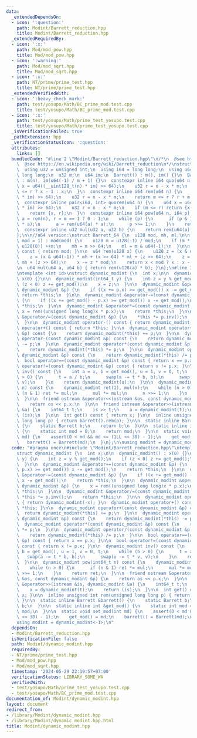 ```yaml
---
data:
  _extendedDependsOn:
  - icon: ':question:'
    path: Modint/Barrett_reduction.hpp
    title: Modint/Barrett_reduction.hpp
  _extendedRequiredBy:
  - icon: ':x:'
    path: Mod/mod_pow.hpp
    title: Mod/mod_pow.hpp
  - icon: ':warning:'
    path: Mod/mod_sqrt.hpp
    title: Mod/mod_sqrt.hpp
  - icon: ':x:'
    path: NT/prime/prime_test.hpp
    title: NT/prime/prime_test.hpp
  _extendedVerifiedWith:
  - icon: ':heavy_check_mark:'
    path: test/yosupo/Math/BC_prime_mod.test.cpp
    title: test/yosupo/Math/BC_prime_mod.test.cpp
  - icon: ':x:'
    path: test/yosupo/Math/prime_test_yosupo.test.cpp
    title: test/yosupo/Math/prime_test_yosupo.test.cpp
  _isVerificationFailed: true
  _pathExtension: hpp
  _verificationStatusIcon: ':question:'
  attributes:
    links: []
  bundledCode: "#line 2 \"Modint/Barrett_reduction.hpp\"\n/*\n  @see https://nyaannyaan.github.io/library/modint/barrett-reduction.hpp\n\
    \  @see https://en.wikipedia.org/wiki/Barrett_reduction\n*/\nstruct Barrett {\n\
    \  using u32 = unsigned int;\n  using i64 = long long;\n  using u64 = unsigned\
    \ long long;\n  u32 m;\n  u64 im;\n  Barrett() : m(), im() {}\n  Barrett(int n)\
    \ : m(n), im(u64(-1) / m + 1) {}\n  constexpr inline i64 quo(u64 n) {\n    u64\
    \ x = u64((__uint128_t(n) * im) >> 64);\n    u32 r = n - x * m;\n    return m\
    \ <= r ? x - 1 : x;\n  }\n  constexpr inline i64 rem(u64 n) {\n    u64 x = u64((__uint128_t(n)\
    \ * im) >> 64);\n    u32 r = n - x * m;\n    return m <= r ? r + m : r;\n  }\n\
    \  constexpr inline pair<i64, int> quorem(u64 n) {\n    u64 x = u64((__uint128_t(n)\
    \ * im) >> 64);\n    u32 r = n - x * m;\n    if (m <= r) return {x - 1, r + m};\n\
    \    return {x, r};\n  }\n  constexpr inline i64 pow(u64 n, i64 p) {\n    u32\
    \ a = rem(n), r = m == 1 ? 0 : 1;\n    while (p) {\n      if (p & 1) r = rem(u64(r)\
    \ * a);\n      a = rem(u64(a) * a);\n      p >>= 1;\n    }\n    return r;\n  }\n\
    \  constexpr inline u32 mul(u32 a, u32 b) {\n    return rem(u64(a) * b);\n  }\n\
    };\n\n//u64 version:\nstruct Barrett_64 {\n  u128 mod, mh, ml;\n\n  explicit Barrett_64(u64\
    \ mod = 1) : mod(mod) {\n    u128 m = u128(-1) / mod;\n    if (m * mod + mod ==\
    \ u128(0)) ++m;\n    mh = m >> 64;\n    ml = m & u64(-1);\n  }\n\n  u64 umod()\
    \ const { return mod; }\n\n  u64 rem(u128 x) {\n    u128 z = (x & u64(-1)) * ml;\n\
    \    z = (x & u64(-1)) * mh + (x >> 64) * ml + (z >> 64);\n    z = (x >> 64) *\
    \ mh + (z >> 64);\n    x -= z * mod;\n    return x < mod ? x : x - mod;\n  }\n\
    \n  u64 mul(u64 a, u64 b) { return rem(u128(a) * b); }\n};\n#line 3 \"Modint/dynamic_modint.hpp\"\
    \ntemplate <int id>\nstruct dynamic_modint {\n  int x;\n\n  dynamic_modint() :\
    \ x(0) {}\n\n  dynamic_modint(int64_t y) {\n    int z = y % get_mod();\n    if\
    \ (z < 0) z += get_mod();\n    x = z;\n  }\n\n  dynamic_modint &operator+=(const\
    \ dynamic_modint &p) {\n    if ((x += p.x) >= get_mod()) x -= get_mod();\n   \
    \ return *this;\n  }\n\n  dynamic_modint &operator-=(const dynamic_modint &p)\
    \ {\n    if ((x += get_mod() - p.x) >= get_mod()) x -= get_mod();\n    return\
    \ *this;\n  }\n\n  dynamic_modint &operator*=(const dynamic_modint &p) {\n   \
    \ x = rem((unsigned long long)x * p.x);\n    return *this;\n  }\n\n  dynamic_modint\
    \ &operator/=(const dynamic_modint &p) {\n    *this *= p.inv();\n    return *this;\n\
    \  }\n\n  dynamic_modint operator-() const { return dynamic_modint(-x); }\n  dynamic_modint\
    \ operator+() const { return *this; }\n\n  dynamic_modint operator+(const dynamic_modint\
    \ &p) const {\n    return dynamic_modint(*this) += p;\n  }\n\n  dynamic_modint\
    \ operator-(const dynamic_modint &p) const {\n    return dynamic_modint(*this)\
    \ -= p;\n  }\n\n  dynamic_modint operator*(const dynamic_modint &p) const {\n\
    \    return dynamic_modint(*this) *= p;\n  }\n\n  dynamic_modint operator/(const\
    \ dynamic_modint &p) const {\n    return dynamic_modint(*this) /= p;\n  }\n\n\
    \  bool operator==(const dynamic_modint &p) const { return x == p.x; }\n\n  bool\
    \ operator!=(const dynamic_modint &p) const { return x != p.x; }\n\n  dynamic_modint\
    \ inv() const {\n    int a = x, b = get_mod(), u = 1, v = 0, t;\n    while (b\
    \ > 0) {\n      t = a / b;\n      swap(a -= t * b, b);\n      swap(u -= t * v,\
    \ v);\n    }\n    return dynamic_modint(u);\n  }\n\n  dynamic_modint pow(int64_t\
    \ n) const {\n    dynamic_modint ret(1), mul(x);\n    while (n > 0) {\n      if\
    \ (n & 1) ret *= mul;\n      mul *= mul;\n      n >>= 1;\n    }\n    return ret;\n\
    \  }\n\n  friend ostream &operator<<(ostream &os, const dynamic_modint &p) {\n\
    \    return os << p.x;\n  }\n\n  friend istream &operator>>(istream &is, dynamic_modint\
    \ &a) {\n    int64_t t;\n    is >> t;\n    a = dynamic_modint(t);\n    return\
    \ (is);\n  }\n\n  int get() const { return x; }\n\n  inline unsigned int rem(unsigned\
    \ long long p) { return barrett().rem(p); }\n\n  static inline Barrett &barrett()\
    \ {\n    static Barrett b;\n    return b;\n  }\n\n  static inline int &get_mod()\
    \ {\n    static int mod = 0;\n    return mod;\n  }\n\n  static void set_mod(int\
    \ md) {\n    assert(0 < md && md <= (1LL << 30) - 1);\n    get_mod() = md;\n \
    \   barrett() = Barrett(md);\n  }\n};\n\nusing modint = dynamic_modint<-1>;\n"
  code: "#pragma once\n#include \"Modint/Barrett_reduction.hpp\"\ntemplate <int id>\n\
    struct dynamic_modint {\n  int x;\n\n  dynamic_modint() : x(0) {}\n\n  dynamic_modint(int64_t\
    \ y) {\n    int z = y % get_mod();\n    if (z < 0) z += get_mod();\n    x = z;\n\
    \  }\n\n  dynamic_modint &operator+=(const dynamic_modint &p) {\n    if ((x +=\
    \ p.x) >= get_mod()) x -= get_mod();\n    return *this;\n  }\n\n  dynamic_modint\
    \ &operator-=(const dynamic_modint &p) {\n    if ((x += get_mod() - p.x) >= get_mod())\
    \ x -= get_mod();\n    return *this;\n  }\n\n  dynamic_modint &operator*=(const\
    \ dynamic_modint &p) {\n    x = rem((unsigned long long)x * p.x);\n    return\
    \ *this;\n  }\n\n  dynamic_modint &operator/=(const dynamic_modint &p) {\n   \
    \ *this *= p.inv();\n    return *this;\n  }\n\n  dynamic_modint operator-() const\
    \ { return dynamic_modint(-x); }\n  dynamic_modint operator+() const { return\
    \ *this; }\n\n  dynamic_modint operator+(const dynamic_modint &p) const {\n  \
    \  return dynamic_modint(*this) += p;\n  }\n\n  dynamic_modint operator-(const\
    \ dynamic_modint &p) const {\n    return dynamic_modint(*this) -= p;\n  }\n\n\
    \  dynamic_modint operator*(const dynamic_modint &p) const {\n    return dynamic_modint(*this)\
    \ *= p;\n  }\n\n  dynamic_modint operator/(const dynamic_modint &p) const {\n\
    \    return dynamic_modint(*this) /= p;\n  }\n\n  bool operator==(const dynamic_modint\
    \ &p) const { return x == p.x; }\n\n  bool operator!=(const dynamic_modint &p)\
    \ const { return x != p.x; }\n\n  dynamic_modint inv() const {\n    int a = x,\
    \ b = get_mod(), u = 1, v = 0, t;\n    while (b > 0) {\n      t = a / b;\n   \
    \   swap(a -= t * b, b);\n      swap(u -= t * v, v);\n    }\n    return dynamic_modint(u);\n\
    \  }\n\n  dynamic_modint pow(int64_t n) const {\n    dynamic_modint ret(1), mul(x);\n\
    \    while (n > 0) {\n      if (n & 1) ret *= mul;\n      mul *= mul;\n      n\
    \ >>= 1;\n    }\n    return ret;\n  }\n\n  friend ostream &operator<<(ostream\
    \ &os, const dynamic_modint &p) {\n    return os << p.x;\n  }\n\n  friend istream\
    \ &operator>>(istream &is, dynamic_modint &a) {\n    int64_t t;\n    is >> t;\n\
    \    a = dynamic_modint(t);\n    return (is);\n  }\n\n  int get() const { return\
    \ x; }\n\n  inline unsigned int rem(unsigned long long p) { return barrett().rem(p);\
    \ }\n\n  static inline Barrett &barrett() {\n    static Barrett b;\n    return\
    \ b;\n  }\n\n  static inline int &get_mod() {\n    static int mod = 0;\n    return\
    \ mod;\n  }\n\n  static void set_mod(int md) {\n    assert(0 < md && md <= (1LL\
    \ << 30) - 1);\n    get_mod() = md;\n    barrett() = Barrett(md);\n  }\n};\n\n\
    using modint = dynamic_modint<-1>;\n"
  dependsOn:
  - Modint/Barrett_reduction.hpp
  isVerificationFile: false
  path: Modint/dynamic_modint.hpp
  requiredBy:
  - NT/prime/prime_test.hpp
  - Mod/mod_pow.hpp
  - Mod/mod_sqrt.hpp
  timestamp: '2024-05-29 22:19:57+07:00'
  verificationStatus: LIBRARY_SOME_WA
  verifiedWith:
  - test/yosupo/Math/prime_test_yosupo.test.cpp
  - test/yosupo/Math/BC_prime_mod.test.cpp
documentation_of: Modint/dynamic_modint.hpp
layout: document
redirect_from:
- /library/Modint/dynamic_modint.hpp
- /library/Modint/dynamic_modint.hpp.html
title: Modint/dynamic_modint.hpp
---
```

